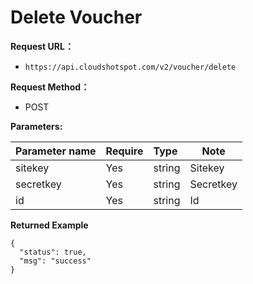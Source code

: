 # Delete Voucher
**Request URL：**
- ` https://api.cloudshotspot.com/v2/voucher/delete `
  
**Request Method：**
- POST 

**Parameters:** 

|Parameter name|Require|Type|Note|
|:----    |:---|:----- |-----   |
|sitekey |  Yes  |    string   |    Sitekey   |
|secretkey |  Yes  |    string   |    Secretkey   |
|id |  Yes  |    string   |    Id   |



**Returned Example**

``` 
{
  "status": true,
  "msg": "success"
}

```

